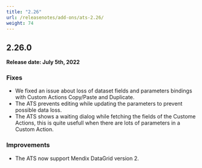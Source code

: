 ```yaml
---
title: "2.26"
url: /releasenotes/add-ons/ats-2.26/
weight: 74
---
```


## 2.26.0

**Release date: July 5th, 2022**

### Fixes

* We fixed an issue about loss of dataset fields and parameters bindings with Custom Actions Copy/Paste and Duplicate.
* The ATS prevents editing while updating the parameters to prevent possible data loss.
* The ATS shows a waiting dialog while fetching the fields of the Custome Actions, this is quite usefull when there are lots of parameters in a Custom Action.

### Improvements 

* The ATS now support Mendix DataGrid version 2.